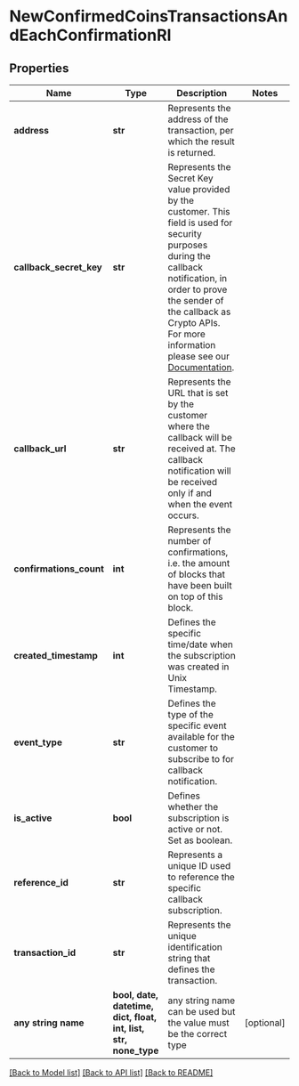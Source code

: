 # NewConfirmedCoinsTransactionsAndEachConfirmationRI


## Properties
Name | Type | Description | Notes
------------ | ------------- | ------------- | -------------
**address** | **str** | Represents the address of the transaction, per which the result is returned. | 
**callback_secret_key** | **str** | Represents the Secret Key value provided by the customer. This field is used for security purposes during the callback notification, in order to prove the sender of the callback as Crypto APIs. For more information please see our [Documentation](https://developers.cryptoapis.io/technical-documentation/general-information/callbacks#callback-security). | 
**callback_url** | **str** | Represents the URL that is set by the customer where the callback will be received at. The callback notification will be received only if and when the event occurs. | 
**confirmations_count** | **int** | Represents the number of confirmations, i.e. the amount of blocks that have been built on top of this block. | 
**created_timestamp** | **int** | Defines the specific time/date when the subscription was created in Unix Timestamp. | 
**event_type** | **str** | Defines the type of the specific event available for the customer to subscribe to for callback notification. | 
**is_active** | **bool** | Defines whether the subscription is active or not. Set as boolean. | 
**reference_id** | **str** | Represents a unique ID used to reference the specific callback subscription. | 
**transaction_id** | **str** | Represents the unique identification string that defines the transaction. | 
**any string name** | **bool, date, datetime, dict, float, int, list, str, none_type** | any string name can be used but the value must be the correct type | [optional]

[[Back to Model list]](../README.md#documentation-for-models) [[Back to API list]](../README.md#documentation-for-api-endpoints) [[Back to README]](../README.md)


